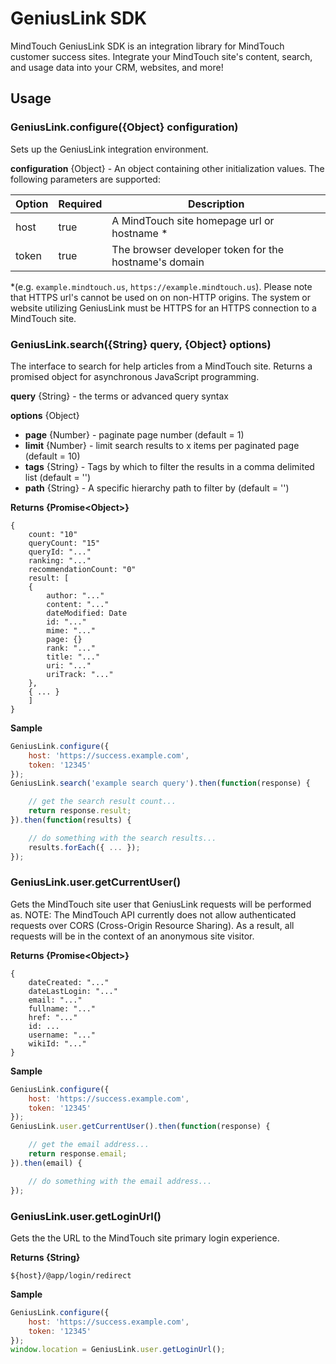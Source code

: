 # GeniusLink SDK
MindTouch GeniusLink SDK is an integration library for MindTouch customer success sites. Integrate your MindTouch site's content, search, and usage data into your CRM, websites, and more!

## Usage

### GeniusLink.configure({Object} configuration)
Sets up the GeniusLink integration environment.

**configuration** {Object} - An object containing other initialization values. The following parameters are supported:

| Option | Required | Description |
| ------ | -------- | ----------- |
| host   | true     | A MindTouch site homepage url or hostname * |
| token  | true     | The browser developer token for the hostname's domain |

*(e.g. `example.mindtouch.us`, `https://example.mindtouch.us`). Please note that HTTPS url's cannot be used on on non-HTTP origins. The system or website utilizing GeniusLink must be HTTPS for an HTTPS connection to a MindTouch site.

### GeniusLink.search({String} query, {Object} options)
The interface to search for help articles from a MindTouch site. Returns a promised object for asynchronous JavaScript programming.

**query** {String} - the terms or advanced query syntax

**options** {Object}
* **page** {Number} - paginate page number (default = 1)
* **limit** {Number} - limit search results to x items per paginated page (default = 10)
* **tags** {String} - Tags by which to filter the results in a comma delimited list (default = '')
* **path** {String} - A specific hierarchy path to filter by (default = '')

**Returns {Promise\<Object\>}**
```
{
    count: "10"
    queryCount: "15"
    queryId: "..."
    ranking: "..."
    recommendationCount: "0"
    result: [
    {
        author: "..."
        content: "..."
        dateModified: Date
        id: "..."
        mime: "..."
        page: {}
        rank: "..."
        title: "..."
        uri: "..."
        uriTrack: "..."
    },
    { ... }
    ]
}
```

**Sample**
```javascript
GeniusLink.configure({
    host: 'https://success.example.com',
    token: '12345'
});
GeniusLink.search('example search query').then(function(response) {

    // get the search result count...
    return response.result;
}).then(function(results) {

    // do something with the search results...
    results.forEach({ ... });
});
```

### GeniusLink.user.getCurrentUser()
Gets the MindTouch site user that GeniusLink requests will be performed as. NOTE: The MindTouch API currently does not allow authenticated requests over CORS (Cross-Origin Resource Sharing). As a result, all requests will be in the context of an anonymous site visitor.

**Returns {Promise\<Object\>}**
```
{
    dateCreated: "..."
    dateLastLogin: "..."
    email: "..."
    fullname: "..."
    href: "..."
    id: ...
    username: "..."
    wikiId: "..."
}
```

**Sample**
```javascript
GeniusLink.configure({
    host: 'https://success.example.com',
    token: '12345'
});
GeniusLink.user.getCurrentUser().then(function(response) {

    // get the email address...
    return response.email;
}).then(email) {

    // do something with the email address...
});
```

### GeniusLink.user.getLoginUrl()
Gets the the URL to the MindTouch site primary login experience.

**Returns {String}**
```
${host}/@app/login/redirect
```

**Sample**
```javascript
GeniusLink.configure({
    host: 'https://success.example.com',
    token: '12345'
});
window.location = GeniusLink.user.getLoginUrl();
```
